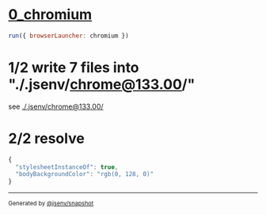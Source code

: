 # [0_chromium](../../import_css_side_effect_dev.test.mjs#L16)

```js
run({ browserLauncher: chromium })
```

# 1/2 write 7 files into "./.jsenv/chrome@133.00/"

see [./.jsenv/chrome@133.00/](./.jsenv/chrome@133.00/)

# 2/2 resolve

```js
{
  "stylesheetInstanceOf": true,
  "bodyBackgroundColor": "rgb(0, 128, 0)"
}
```

---

<sub>
  Generated by <a href="https://github.com/jsenv/core/tree/main/packages/independent/snapshot">@jsenv/snapshot</a>
</sub>
